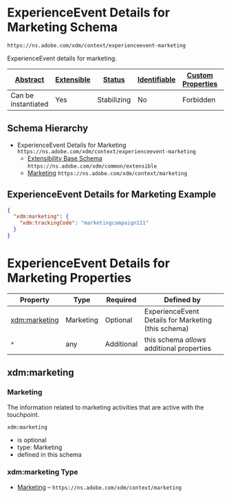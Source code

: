 
# ExperienceEvent Details for Marketing Schema

```
https://ns.adobe.com/xdm/context/experienceevent-marketing
```

ExperienceEvent details for marketing.

| [Abstract](../../abstract.md) | [Extensible](../../extensions.md) | [Status](../../status.md) | [Identifiable](../../id.md) | [Custom Properties](../../extensions.md) | [Additional Properties](../../extensions.md) | Defined In |
|-------------------------------|-----------------------------------|---------------------------|-----------------------------|------------------------------------------|----------------------------------------------|------------|
| Can be instantiated | Yes | Stabilizing | No | Forbidden | Permitted | [context/experienceevent-marketing.schema.json](context/experienceevent-marketing.schema.json) |
## Schema Hierarchy

* ExperienceEvent Details for Marketing `https://ns.adobe.com/xdm/context/experienceevent-marketing`
  * [Extensibility Base Schema](../common/extensible.schema.md) `https://ns.adobe.com/xdm/common/extensible`
  * [Marketing](marketing.schema.md) `https://ns.adobe.com/xdm/context/marketing`


## ExperienceEvent Details for Marketing Example
```json
{
  "xdm:marketing": {
    "xdm:trackingCode": "marketingcampaign111"
  }
}
```

# ExperienceEvent Details for Marketing Properties

| Property | Type | Required | Defined by |
|----------|------|----------|------------|
| [xdm:marketing](#xdmmarketing) | Marketing | Optional | ExperienceEvent Details for Marketing (this schema) |
| `*` | any | Additional | this schema *allows* additional properties |

## xdm:marketing
### Marketing

The information related to marketing activities that are active with the touchpoint.

`xdm:marketing`
* is optional
* type: Marketing
* defined in this schema

### xdm:marketing Type


* [Marketing](marketing.schema.md) – `https://ns.adobe.com/xdm/context/marketing`





